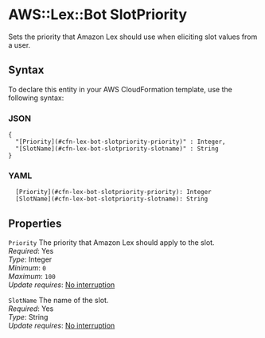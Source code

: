 # AWS::Lex::Bot SlotPriority<a name="aws-properties-lex-bot-slotpriority"></a>

Sets the priority that Amazon Lex should use when eliciting slot values from a user\.

## Syntax<a name="aws-properties-lex-bot-slotpriority-syntax"></a>

To declare this entity in your AWS CloudFormation template, use the following syntax:

### JSON<a name="aws-properties-lex-bot-slotpriority-syntax.json"></a>

```
{
  "[Priority](#cfn-lex-bot-slotpriority-priority)" : Integer,
  "[SlotName](#cfn-lex-bot-slotpriority-slotname)" : String
}
```

### YAML<a name="aws-properties-lex-bot-slotpriority-syntax.yaml"></a>

```
  [Priority](#cfn-lex-bot-slotpriority-priority): Integer
  [SlotName](#cfn-lex-bot-slotpriority-slotname): String
```

## Properties<a name="aws-properties-lex-bot-slotpriority-properties"></a>

`Priority`  <a name="cfn-lex-bot-slotpriority-priority"></a>
The priority that Amazon Lex should apply to the slot\.  
*Required*: Yes  
*Type*: Integer  
*Minimum*: `0`  
*Maximum*: `100`  
*Update requires*: [No interruption](https://docs.aws.amazon.com/AWSCloudFormation/latest/UserGuide/using-cfn-updating-stacks-update-behaviors.html#update-no-interrupt)

`SlotName`  <a name="cfn-lex-bot-slotpriority-slotname"></a>
The name of the slot\.  
*Required*: Yes  
*Type*: String  
*Update requires*: [No interruption](https://docs.aws.amazon.com/AWSCloudFormation/latest/UserGuide/using-cfn-updating-stacks-update-behaviors.html#update-no-interrupt)